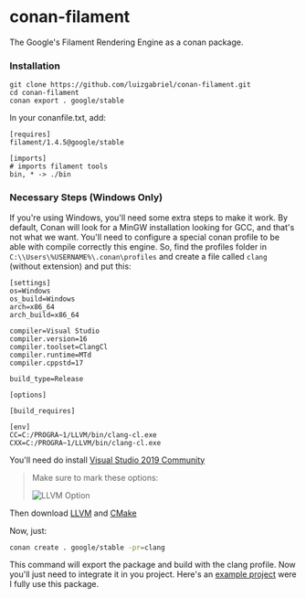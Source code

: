 # conan-filament
The Google's Filament Rendering Engine as a conan package.

### Installation

```
git clone https://github.com/luizgabriel/conan-filament.git
cd conan-filament
conan export . google/stable
```

In your conanfile.txt, add:
```
[requires]
filament/1.4.5@google/stable

[imports]
# imports filament tools
bin, * -> ./bin
```

### Necessary Steps (Windows Only)
If you're using Windows, you'll need some extra steps to make it work. By default, Conan will look for a MinGW installation looking for GCC, and that's not what we want. You'll need to configure a special conan profile to be able with compile correctly this engine. So, find the profiles folder in `C:\\Users\%USERNAME%\.conan\profiles` and create a file called `clang` (without extension) and put this:
```
[settings]
os=Windows
os_build=Windows
arch=x86_64
arch_build=x86_64

compiler=Visual Studio
compiler.version=16
compiler.toolset=ClangCl
compiler.runtime=MTd
compiler.cppstd=17

build_type=Release

[options]

[build_requires]

[env]
CC=C:/PROGRA~1/LLVM/bin/clang-cl.exe
CXX=C:/PROGRA~1/LLVM/bin/clang-cl.exe
```

You'll need do install [Visual Studio 2019 Community](https://visualstudio.microsoft.com/pt-br/downloads/)
  > Make sure to mark these options:
  >
  > ![LLVM Option](https://devblogs.microsoft.com/cppblog/wp-content/uploads/sites/9/2019/04/Clang-Compilers-for-Windows-Installer-Annotated.png)
  
Then download [LLVM](http://releases.llvm.org/download.html) and [CMake](https://cmake.org/download/)

Now, just:
```sh
conan create . google/stable -pr=clang
```
This command will export the package and build with the clang profile. Now you'll just need to integrate it in you project. Here's an [example project](https://github.com/luizgabriel/Spatial.Engine) were I fully use this package.
